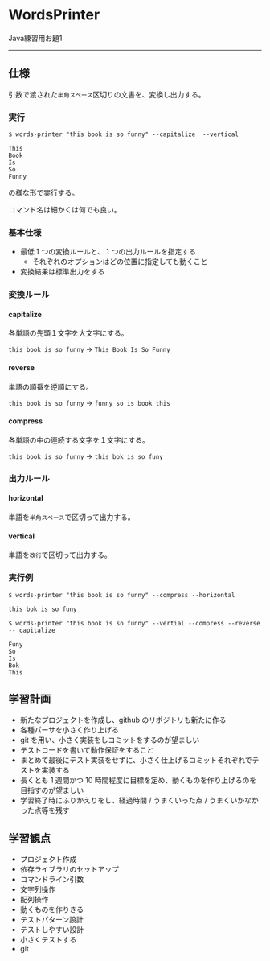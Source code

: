 # WordsPrinter
Java練習用お題1

---
## 仕様
引数で渡された`半角スペース`区切りの文書を、変換し出力する。

### 実行
```
$ words-printer "this book is so funny" --capitalize  --vertical

This
Book
Is
So
Funny
```

の様な形で実行する。

コマンド名は細かくは何でも良い。

### 基本仕様
+ 最低１つの変換ルールと、１つの出力ルールを指定する
  + それぞれのオプションはどの位置に指定しても動くこと
+ 変換結果は標準出力をする

### 変換ルール
#### capitalize
各単語の先頭１文字を大文字にする。

`this book is so funny` → `This Book Is So Funny`

#### reverse
単語の順番を逆順にする。

`this book is so funny` → `funny so is book this`

#### compress
各単語の中の連続する文字を１文字にする。

`this book is so funny` → `this bok is so funy`

### 出力ルール
#### horizontal
単語を`半角スペース`で区切って出力する。

#### vertical
単語を`改行`で区切って出力する。

### 実行例
```
$ words-printer "this book is so funny" --compress --horizontal

this bok is so funy
```

```
$ words-printer "this book is so funny" --vertial --compress --reverse -- capitalize

Funy
So
Is
Bok
This
```

## 学習計画
+ 新たなプロジェクトを作成し、github のリポジトリも新たに作る
+ 各種パーサを小さく作り上げる
+ git を用い、小さく実装をしコミットをするのが望ましい
+ テストコードを書いて動作保証をすること
+ まとめて最後にテスト実装をせずに、小さく仕上げるコミットそれぞれでテストを実装する
+ 長くとも 1 週間かつ 10 時間程度に目標を定め、動くものを作り上げるのを目指すのが望ましい
+ 学習終了時にふりかえりをし、経過時間 / うまくいった点 / うまくいかなかった点等を残す

## 学習観点
+ プロジェクト作成
+ 依存ライブラリのセットアップ
+ コマンドライン引数
+ 文字列操作
+ 配列操作
+ 動くものを作りきる
+ テストパターン設計
+ テストしやすい設計
+ 小さくテストする
+ git
